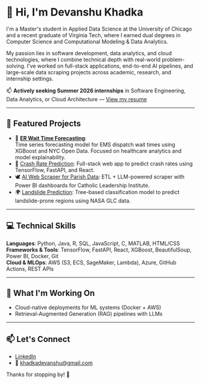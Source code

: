# 👋 Hi, I'm Devanshu Khadka

I'm a Master's student in Applied Data Science at the University of Chicago and a recent graduate of Virginia Tech, where I earned dual degrees in Computer Science and Computational Modeling & Data Analytics.

My passion lies in software development, data analytics, and cloud technologies, where I combine technical depth with real-world problem-solving. I've worked on full-stack applications, end-to-end AI pipelines, and large-scale data scraping projects across academic, research, and internship settings.

📫 **Actively seeking Summer 2026 internships** in Software Engineering, Data Analytics, or Cloud Architecture — [View my resume](https://github.com/Devanshu1503/resume/blob/main/Devanshu_Resume_ucicago.pdf)

---
## 🔧 Featured Projects

- 🏥 [**ER Wait Time Forecasting**](https://github.com/Devanshu1503/ER_Wait_Time_predictor):  
  Time series forecasting model for EMS dispatch wait times using XGBoost and NYC Open Data. Focused on healthcare analytics and model explainability.
- 🚗 [Crash Rate Prediction](https://github.com/Devanshu1503/traffic-crash-predictor): Full-stack web app to predict crash rates using TensorFlow, FastAPI, and React.
- 🕊️ [AI Web Scraper for Parish Data](https://github.com/Devanshu1503/ai-web-scraper): ETL + LLM-powered scraper with Power BI dashboards for Catholic Leadership Institute.
- 🌍 [Landslide Prediction](https://github.com/Devanshu1503/landslide-prediction-tree-models): Tree-based classification model to predict landslide-prone regions using NASA GLC data.

---

## 💻 Technical Skills

**Languages**: Python, Java, R, SQL, JavaScript, C, MATLAB, HTML/CSS  
**Frameworks & Tools**: TensorFlow, FastAPI, React, XGBoost, BeautifulSoup, Power BI, Docker, Git  
**Cloud & MLOps**: AWS (S3, ECS, SageMaker, Lambda), Azure, GitHub Actions, REST APIs

---

## 🎯 What I'm Working On

- Cloud-native deployments for ML systems (Docker + AWS)
- Retrieval-Augmented Generation (RAG) pipelines with LLMs

---

## 📫 Let's Connect

- [LinkedIn](https://linkedin.com/in/devanshukhadka)
- 📧 khadkadevanshu@gmail.com

Thanks for stopping by! 🚀
